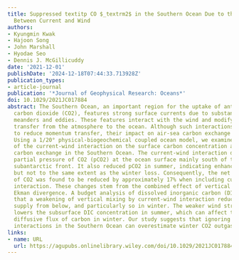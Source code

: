 ```yaml
---
title: Suppressed textitp CO $_textrm2$ in the Southern Ocean Due to the Interaction
  Between Current and Wind
authors:
- Kyungmin Kwak
- Hajoon Song
- John Marshall
- Hyodae Seo
- Dennis J. McGillicuddy
date: '2021-12-01'
publishDate: '2024-12-18T07:44:33.713928Z'
publication_types:
- article-journal
publication: '*Journal of Geophysical Research: Oceans*'
doi: 10.1029/2021JC017884
abstract: The Southern Ocean, an important region for the uptake of anthropogenic
  carbon dioxide (CO2), features strong surface currents due to substantial mesoscale
  meanders and eddies. These features interact with the wind and modify the momentum
  transfer from the atmosphere to the ocean. Although such interactions are known
  to reduce momentum transfer, their impact on air-sea carbon exchange remains unclear.
  Using a 1/20° physical-biogeochemical coupled ocean model, we examined the impact
  of the current-wind interaction on the surface carbon concentration and the air-sea
  carbon exchange in the Southern Ocean. The current-wind interaction decreased winter
  partial pressure of CO2 (pCO2) at the ocean surface mainly south of the northern
  subantarctic front. It also reduced pCO2 in summer, indicating enhanced uptake,
  but not to the same extent as the winter loss. Consequently, the net outgassing
  of CO2 was found to be reduced by approximately 17% when including current-wind
  interaction. These changes stem from the combined effect of vertical mixing and
  Ekman divergence. A budget analysis of dissolved inorganic carbon (DIC) revealed
  that a weakening of vertical mixing by current-wind interaction reduces the carbon
  supply from below, and particularly so in winter. The weaker wind stress additionally
  lowers the subsurface DIC concentration in summer, which can affect the vertical
  diffusive flux of carbon in winter. Our study suggests that ignoring current-wind
  interactions in the Southern Ocean can overestimate winter CO2 outgassing.
links:
- name: URL
  url: https://agupubs.onlinelibrary.wiley.com/doi/10.1029/2021JC017884
---
```

